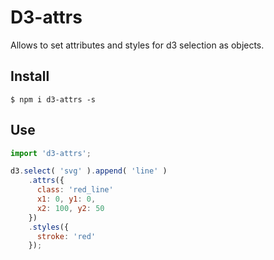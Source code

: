 # D3-attrs

Allows to set attributes and styles for d3 selection as objects.

## Install

`$ npm i d3-attrs -s`

## Use

```js
import 'd3-attrs';

d3.select( 'svg' ).append( 'line' )
    .attrs({
      class: 'red_line'
      x1: 0, y1: 0,
      x2: 100, y2: 50
    })
    .styles({
      stroke: 'red'
    });
```